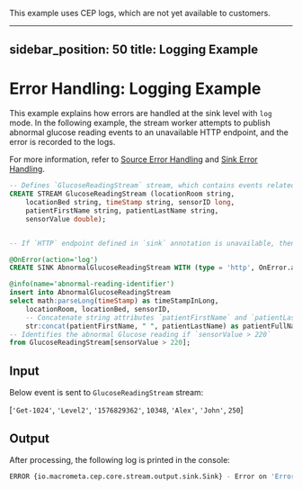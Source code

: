 This example uses CEP logs, which are not yet available to customers.

---
sidebar_position: 50
title: Logging Example
---

# Error Handling: Logging Example

This example explains how errors are handled at the sink level with `log` mode. In the following example, the stream worker attempts to publish abnormal glucose reading events to an unavailable HTTP endpoint, and the error is recorded to the logs.

For more information, refer to [Source Error Handling](source-error-handling) and [Sink Error Handling](sink-error-handling).

```sql
-- Defines `GlucoseReadingStream` stream, which contains events related to glucose readings.
CREATE STREAM GlucoseReadingStream (locationRoom string,
    locationBed string, timeStamp string, sensorID long,
    patientFirstName string, patientLastName string,
    sensorValue double);


-- If `HTTP` endpoint defined in `sink` annotation is unavailable, then it logs the event with the error and drops the event.

@OnError(action='log')
CREATE SINK AbnormalGlucoseReadingStream WITH (type = 'http', OnError.action="log", publisher.url = "http://xyz:8080/logger", method = "POST", map.type = 'json') (timeStampInLong long, locationRoom string, locationBed string, sensorID long, patientFullName string, sensorReadingValue double);

@info(name='abnormal-reading-identifier')
insert into AbnormalGlucoseReadingStream
select math:parseLong(timeStamp) as timeStampInLong,
    locationRoom, locationBed, sensorID,
    -- Concatenate string attributes `patientFirstName` and `patientLastName`
    str:concat(patientFirstName, " ", patientLastName) as patientFullName, sensorValue as sensorReadingValue
-- Identifies the abnormal Glucose reading if `sensorValue > 220`
from GlucoseReadingStream[sensorValue > 220];
```

## Input

Below event is sent to `GlucoseReadingStream` stream:

[`'Get-1024'`, `'Level2'`, `'1576829362'`, `10348`, `'Alex'`, `'John'`, `250`]

## Output

After processing, the following log is printed in the console:

```bash
ERROR {io.macrometa.cep.core.stream.output.sink.Sink} - Error on 'ErrorHandling'. Dropping event at Sink 'http' at 'AbnormalGlucoseReadingStream' as its still trying to reconnect!, events dropped '{"event":{"timeStampInLong":1576829362,"locationRoom":"1024","locationBed":"Level2","sensorID":10348,"patientFullName":"Alex John","sensorReadingValue":250.0}}'`
```
